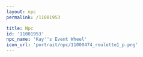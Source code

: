```yaml
---
layout: npc
permalink: /11001953

title: Npc
id: '11001953'
npc_name: 'Kay''s Event Wheel'
icon_url: 'portrait/npc/11000474_roulette1_p.png'
---
```

